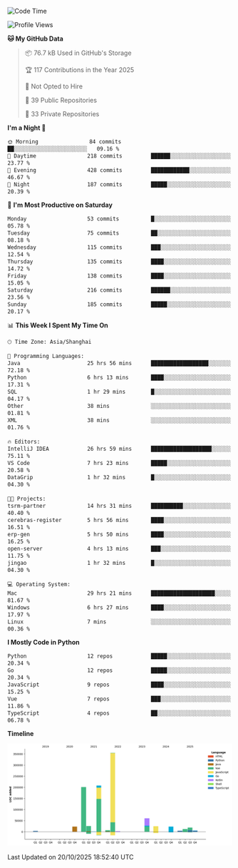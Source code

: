 <!--START_SECTION:waka-->
![Code Time](http://img.shields.io/badge/Code%20Time-4%2C519%20hrs%207%20mins-blue)

![Profile Views](http://img.shields.io/badge/Profile%20Views-0-blue)

**🐱 My GitHub Data** 

> 📦 76.7 kB Used in GitHub's Storage 
 > 
> 🏆 117 Contributions in the Year 2025
 > 
> 🚫 Not Opted to Hire
 > 
> 📜 39 Public Repositories 
 > 
> 🔑 33 Private Repositories 
 > 
**I'm a Night 🦉** 

```text
🌞 Morning                84 commits          ██░░░░░░░░░░░░░░░░░░░░░░░   09.16 % 
🌆 Daytime                218 commits         ██████░░░░░░░░░░░░░░░░░░░   23.77 % 
🌃 Evening                428 commits         ████████████░░░░░░░░░░░░░   46.67 % 
🌙 Night                  187 commits         █████░░░░░░░░░░░░░░░░░░░░   20.39 % 
```
📅 **I'm Most Productive on Saturday** 

```text
Monday                   53 commits          █░░░░░░░░░░░░░░░░░░░░░░░░   05.78 % 
Tuesday                  75 commits          ██░░░░░░░░░░░░░░░░░░░░░░░   08.18 % 
Wednesday                115 commits         ███░░░░░░░░░░░░░░░░░░░░░░   12.54 % 
Thursday                 135 commits         ████░░░░░░░░░░░░░░░░░░░░░   14.72 % 
Friday                   138 commits         ████░░░░░░░░░░░░░░░░░░░░░   15.05 % 
Saturday                 216 commits         ██████░░░░░░░░░░░░░░░░░░░   23.56 % 
Sunday                   185 commits         █████░░░░░░░░░░░░░░░░░░░░   20.17 % 
```


📊 **This Week I Spent My Time On** 

```text
🕑︎ Time Zone: Asia/Shanghai

💬 Programming Languages: 
Java                     25 hrs 56 mins      ██████████████████░░░░░░░   72.18 % 
Python                   6 hrs 13 mins       ████░░░░░░░░░░░░░░░░░░░░░   17.31 % 
SQL                      1 hr 29 mins        █░░░░░░░░░░░░░░░░░░░░░░░░   04.17 % 
Other                    38 mins             ░░░░░░░░░░░░░░░░░░░░░░░░░   01.81 % 
XML                      38 mins             ░░░░░░░░░░░░░░░░░░░░░░░░░   01.76 % 

🔥 Editors: 
IntelliJ IDEA            26 hrs 59 mins      ███████████████████░░░░░░   75.11 % 
VS Code                  7 hrs 23 mins       █████░░░░░░░░░░░░░░░░░░░░   20.58 % 
DataGrip                 1 hr 32 mins        █░░░░░░░░░░░░░░░░░░░░░░░░   04.30 % 

🐱‍💻 Projects: 
tsrm-partner             14 hrs 31 mins      ██████████░░░░░░░░░░░░░░░   40.40 % 
cerebras-register        5 hrs 56 mins       ████░░░░░░░░░░░░░░░░░░░░░   16.51 % 
erp-gen                  5 hrs 50 mins       ████░░░░░░░░░░░░░░░░░░░░░   16.25 % 
open-server              4 hrs 13 mins       ███░░░░░░░░░░░░░░░░░░░░░░   11.75 % 
jingao                   1 hr 32 mins        █░░░░░░░░░░░░░░░░░░░░░░░░   04.30 % 

💻 Operating System: 
Mac                      29 hrs 21 mins      ████████████████████░░░░░   81.67 % 
Windows                  6 hrs 27 mins       ████░░░░░░░░░░░░░░░░░░░░░   17.97 % 
Linux                    7 mins              ░░░░░░░░░░░░░░░░░░░░░░░░░   00.36 % 
```

**I Mostly Code in Python** 

```text
Python                   12 repos            █████░░░░░░░░░░░░░░░░░░░░   20.34 % 
Go                       12 repos            █████░░░░░░░░░░░░░░░░░░░░   20.34 % 
JavaScript               9 repos             ████░░░░░░░░░░░░░░░░░░░░░   15.25 % 
Vue                      7 repos             ███░░░░░░░░░░░░░░░░░░░░░░   11.86 % 
TypeScript               4 repos             ██░░░░░░░░░░░░░░░░░░░░░░░   06.78 % 
```



**Timeline**

![Lines of Code chart](https://raw.githubusercontent.com/youtiaoguagua/youtiaoguagua/master/assets/bar_graph.png)


 Last Updated on 20/10/2025 18:52:40 UTC
<!--END_SECTION:waka-->